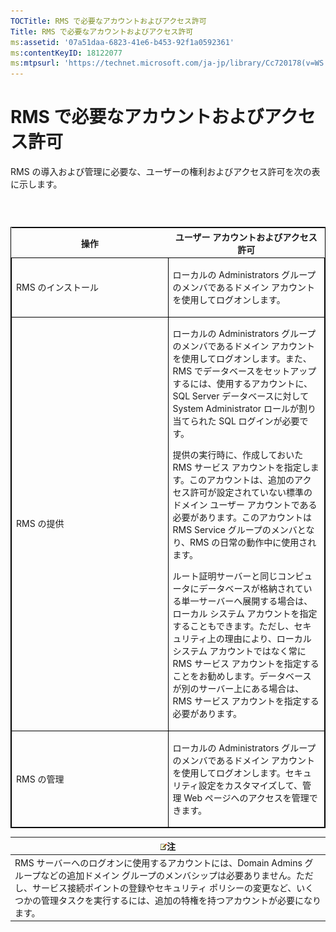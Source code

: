 ```yaml
---
TOCTitle: RMS で必要なアカウントおよびアクセス許可
Title: RMS で必要なアカウントおよびアクセス許可
ms:assetid: '07a51daa-6823-41e6-b453-92f1a0592361'
ms:contentKeyID: 18122077
ms:mtpsurl: 'https://technet.microsoft.com/ja-jp/library/Cc720178(v=WS.10)'
---
```


RMS で必要なアカウントおよびアクセス許可
========================================

RMS の導入および管理に必要な、ユーザーの権利およびアクセス許可を次の表に示します。

###  

<p> </p>
<table style="border:1px solid black;">
<colgroup>
<col width="50%" />
<col width="50%" />
</colgroup>
<thead>
<tr class="header">
<th>操作</th>
<th>ユーザー アカウントおよびアクセス許可</th>
</tr>
</thead>
<tbody>
<tr class="odd">
<td style="border:1px solid black;"><p>RMS のインストール</p></td>
<td style="border:1px solid black;"><p>ローカルの Administrators グループのメンバであるドメイン アカウントを使用してログオンします。</p></td>
</tr>  
<tr class="even">
<td style="border:1px solid black;"><p>RMS の提供</p></td>
<td style="border:1px solid black;"><p>ローカルの Administrators グループのメンバであるドメイン アカウントを使用してログオンします。また、RMS でデータベースをセットアップするには、使用するアカウントに、SQL Server データベースに対して System Administrator ロールが割り当てられた SQL ログインが必要です。</p>
<p>提供の実行時に、作成しておいた RMS サービス アカウントを指定します。このアカウントは、追加のアクセス許可が設定されていない標準のドメイン ユーザー アカウントである必要があります。このアカウントは RMS Service グループのメンバとなり、RMS の日常の動作中に使用されます。</p>
<p>ルート証明サーバーと同じコンピュータにデータベースが格納されている単一サーバーへ展開する場合は、ローカル システム アカウントを指定することもできます。ただし、セキュリティ上の理由により、ローカル システム アカウントではなく常に RMS サービス アカウントを指定することをお勧めします。データベースが別のサーバー上にある場合は、RMS サービス アカウントを指定する必要があります。</p></td>
</tr>
<tr class="odd">
<td style="border:1px solid black;"><p>RMS の管理</p></td>
<td style="border:1px solid black;"><p>ローカルの Administrators グループのメンバであるドメイン アカウントを使用してログオンします。セキュリティ設定をカスタマイズして、管理 Web ページへのアクセスを管理できます。</p></td>
</tr>  
</tbody>  
</table>
  
| ![](images/Cc720178.note(WS.10).gif)注                                                                                                                                                                                                                      |  
|------------------------------------------------------------------------------------------------------------------------------------------------------------------------------------------------------------------------------------------------------------------------------------------|  
| RMS サーバーへのログオンに使用するアカウントには、Domain Admins グループなどの追加ドメイン グループのメンバシップは必要ありません。ただし、サービス接続ポイントの登録やセキュリティ ポリシーの変更など、いくつかの管理タスクを実行するには、追加の特権を持つアカウントが必要になります。 |
